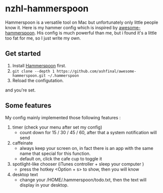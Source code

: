 # nzhl-hammerspoon

Hammerspoon is a versatile tool on Mac but unfortunately only little people know it. Here is my hammer config which is inspired by [awesome-hammerspoon](https://github.com/ashfinal/awesome-hammerspoon). His config is much powerful than me, but i found it's a little too fat for me, so I just write my own. 

## Get started

1. Install [Hammerspoon](http://www.hammerspoon.org/) first.
2. `git clone --depth 1 https://github.com/ashfinal/awesome-hammerspoon.git ~/.hammerspoon`
3. Reload the configutation.

and you're set.

## Some features

My config mainly implemented those following features :

1. timer (check your menu after set my config)
   + count down for 15 / 30 / 45 / 60, after that a system notification will send
2. caffeinate 
   + always keep your screen on, in fact there is an app with the same name that special for this function.
   + default on, click the cafe cup to toggle it
3. spotlight-like chooser  (iTunes controller + sleep your computer )
   + press the hotkey <Option + s> to show, then you will know
4. desktop text 
   + change your /HOME/.hammerspoon/todo.txt, then the text will display in your desktop.
